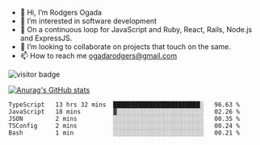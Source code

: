 - 👋 Hi, I’m Rodgers Ogada
- 👀 I’m interested in software development
- 🌱 On a continuous loop for JavaScript and Ruby, React, Rails, Node.js and ExpressJS.
- 💞️ I’m looking to collaborate on projects that touch on the same.
- 📫 How to reach me ogadarodgers@gmail.com

![visitor badge](https://visitor-badge.glitch.me/badge?page_id=ogada-otieno.visitor-badge)

[![Anurag's GitHub stats](https://github-readme-stats.vercel.app/api?username=ogada-otieno)](https://github.com/anuraghazra/github-readme-stats) 
<!--START_SECTION:waka-->

```text
TypeScript   13 hrs 32 mins  ████████████████████████░   96.63 %
JavaScript   18 mins         ▓░░░░░░░░░░░░░░░░░░░░░░░░   02.26 %
JSON         2 mins          ░░░░░░░░░░░░░░░░░░░░░░░░░   00.35 %
TSConfig     2 mins          ░░░░░░░░░░░░░░░░░░░░░░░░░   00.24 %
Bash         1 min           ░░░░░░░░░░░░░░░░░░░░░░░░░   00.21 %
```

<!--END_SECTION:waka-->

<!---
ogada-otieno/ogada-otieno is a ✨ special ✨ repository because its `README.md` (this file) appears on your GitHub profile.
You can click the Preview link to take a look at your changes.
--->
